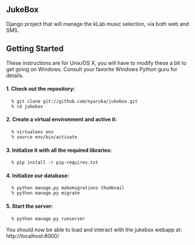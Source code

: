 JukeBox 
-----------

Django project that will manage the kLab music selection, via both web and SMS.

## Getting Started

These instructions are for Unix/OS X, you will have to modify these a bit to get going on Windows.  Consult your favorite Windows Python guru for details.

#### 1. Check out the repository:

```
  % git clone git://github.com/nyaruka/jukebox.git
  % cd jukebox
```

#### 2. Create a virtual environment and active it:

```  
  % virtualenv env
  % source env/bin/activate
```

#### 3. Initialize it with all the required libraries:

```   
  % pip install -r pip-requires.txt
```

#### 4. Initialize our database:

```
  % python manage.py makemigrations thumbnail
  % python manage.py migrate
```

#### 5. Start the server:

```
  % python manage.py runserver
```

You should now be able to load and interact with the jukebox webapp at: http://localhost:8000/